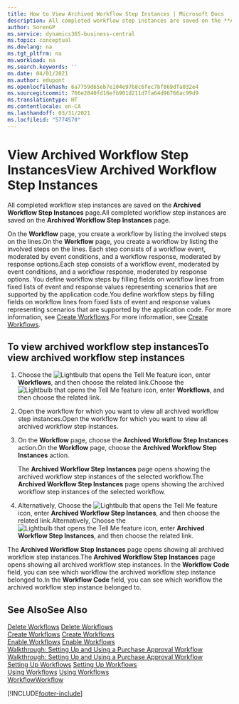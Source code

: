 ```yaml
---
title: How to View Archived Workflow Step Instances | Microsoft Docs
description: All completed workflow step instances are saved on the **Archived Workflow Step Instances** page.
author: SorenGP
ms.service: dynamics365-business-central
ms.topic: conceptual
ms.devlang: na
ms.tgt_pltfrm: na
ms.workload: na
ms.search.keywords: ''
ms.date: 04/01/2021
ms.author: edupont
ms.openlocfilehash: 6a7759d65eb7e104e97b8c6fec7bf869dfa032e4
ms.sourcegitcommit: 766e2840fd16efb901d211d7fa64d96766ac99d9
ms.translationtype: HT
ms.contentlocale: en-CA
ms.lasthandoff: 03/31/2021
ms.locfileid: "5774570"
---
```

# <a name="view-archived-workflow-step-instances"></a><span data-ttu-id="52c29-103">View Archived Workflow Step Instances</span><span class="sxs-lookup"><span data-stu-id="52c29-103">View Archived Workflow Step Instances</span></span>
<span data-ttu-id="52c29-104">All completed workflow step instances are saved on the **Archived Workflow Step Instances** page.</span><span class="sxs-lookup"><span data-stu-id="52c29-104">All completed workflow step instances are saved on the **Archived Workflow Step Instances** page.</span></span>  

 <span data-ttu-id="52c29-105">On the **Workflow** page, you create a workflow by listing the involved steps on the lines.</span><span class="sxs-lookup"><span data-stu-id="52c29-105">On the **Workflow** page, you create a workflow by listing the involved steps on the lines.</span></span> <span data-ttu-id="52c29-106">Each step consists of a workflow event, moderated by event conditions, and a workflow response, moderated by response options.</span><span class="sxs-lookup"><span data-stu-id="52c29-106">Each step consists of a workflow event, moderated by event conditions, and a workflow response, moderated by response options.</span></span> <span data-ttu-id="52c29-107">You define workflow steps by filling fields on workflow lines from fixed lists of event and response values representing scenarios that are supported by the application code.</span><span class="sxs-lookup"><span data-stu-id="52c29-107">You define workflow steps by filling fields on workflow lines from fixed lists of event and response values representing scenarios that are supported by the application code.</span></span> <span data-ttu-id="52c29-108">For more information, see [Create Workflows](across-how-to-create-workflows.md).</span><span class="sxs-lookup"><span data-stu-id="52c29-108">For more information, see [Create Workflows](across-how-to-create-workflows.md).</span></span>  

## <a name="to-view-archived-workflow-step-instances"></a><span data-ttu-id="52c29-109">To view archived workflow step instances</span><span class="sxs-lookup"><span data-stu-id="52c29-109">To view archived workflow step instances</span></span>  
1.  <span data-ttu-id="52c29-110">Choose the ![Lightbulb that opens the Tell Me feature](media/ui-search/search_small.png "Tell me what you want to do") icon, enter **Workflows**, and then choose the related link.</span><span class="sxs-lookup"><span data-stu-id="52c29-110">Choose the ![Lightbulb that opens the Tell Me feature](media/ui-search/search_small.png "Tell me what you want to do") icon, enter **Workflows**, and then choose the related link.</span></span>  
2.  <span data-ttu-id="52c29-111">Open the workflow for which you want to view all archived workflow step instances.</span><span class="sxs-lookup"><span data-stu-id="52c29-111">Open the workflow for which you want to view all archived workflow step instances.</span></span>  
3.  <span data-ttu-id="52c29-112">On the **Workflow** page, choose the **Archived Workflow Step Instances** action.</span><span class="sxs-lookup"><span data-stu-id="52c29-112">On the **Workflow** page, choose the **Archived Workflow Step Instances** action.</span></span>  

    <span data-ttu-id="52c29-113">The **Archived Workflow Step Instances** page opens showing the archived workflow step instances of the selected workflow.</span><span class="sxs-lookup"><span data-stu-id="52c29-113">The **Archived Workflow Step Instances** page opens showing the archived workflow step instances of the selected workflow.</span></span>  
4.  <span data-ttu-id="52c29-114">Alternatively, Choose the ![Lightbulb that opens the Tell Me feature](media/ui-search/search_small.png "Tell me what you want to do") icon, enter **Archived Workflow Step Instances**, and then choose the related link.</span><span class="sxs-lookup"><span data-stu-id="52c29-114">Alternatively, Choose the ![Lightbulb that opens the Tell Me feature](media/ui-search/search_small.png "Tell me what you want to do") icon, enter **Archived Workflow Step Instances**, and then choose the related link.</span></span>  

<span data-ttu-id="52c29-115">The **Archived Workflow Step Instances** page opens showing all archived workflow step instances.</span><span class="sxs-lookup"><span data-stu-id="52c29-115">The **Archived Workflow Step Instances** page opens showing all archived workflow step instances.</span></span> <span data-ttu-id="52c29-116">In the **Workflow Code** field, you can see which workflow the archived workflow step instance belonged to.</span><span class="sxs-lookup"><span data-stu-id="52c29-116">In the **Workflow Code** field, you can see which workflow the archived workflow step instance belonged to.</span></span>  

## <a name="see-also"></a><span data-ttu-id="52c29-117">See Also</span><span class="sxs-lookup"><span data-stu-id="52c29-117">See Also</span></span>  
 <span data-ttu-id="52c29-118">[Delete Workflows](across-how-to-delete-workflows.md) </span><span class="sxs-lookup"><span data-stu-id="52c29-118">[Delete Workflows](across-how-to-delete-workflows.md) </span></span>  
 <span data-ttu-id="52c29-119">[Create Workflows](across-how-to-create-workflows.md) </span><span class="sxs-lookup"><span data-stu-id="52c29-119">[Create Workflows](across-how-to-create-workflows.md) </span></span>  
 <span data-ttu-id="52c29-120">[Enable Workflows](across-how-to-enable-workflows.md) </span><span class="sxs-lookup"><span data-stu-id="52c29-120">[Enable Workflows](across-how-to-enable-workflows.md) </span></span>  
 <span data-ttu-id="52c29-121">[Walkthrough: Setting Up and Using a Purchase Approval Workflow](walkthrough-setting-up-and-using-a-purchase-approval-workflow.md) </span><span class="sxs-lookup"><span data-stu-id="52c29-121">[Walkthrough: Setting Up and Using a Purchase Approval Workflow](walkthrough-setting-up-and-using-a-purchase-approval-workflow.md) </span></span>  
 <span data-ttu-id="52c29-122">[Setting Up Workflows](across-set-up-workflows.md) </span><span class="sxs-lookup"><span data-stu-id="52c29-122">[Setting Up Workflows](across-set-up-workflows.md) </span></span>  
 <span data-ttu-id="52c29-123">[Using Workflows](across-use-workflows.md) </span><span class="sxs-lookup"><span data-stu-id="52c29-123">[Using Workflows](across-use-workflows.md) </span></span>  
 [<span data-ttu-id="52c29-124">Workflow</span><span class="sxs-lookup"><span data-stu-id="52c29-124">Workflow</span></span>](across-workflow.md)


[!INCLUDE[footer-include](includes/footer-banner.md)]